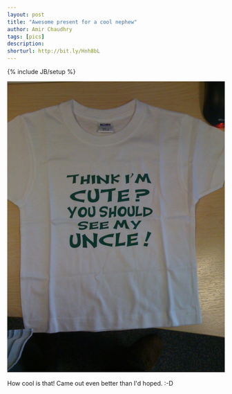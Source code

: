 ```yaml
---
layout: post
title: "Awesome present for a cool nephew"
author: Amir Chaudhry
tags: [pics]
description:
shorturl: http://bit.ly/Hnh8bL
---
```

{% include JB/setup %}

![Awesome T-shirt](/images/singles/nephew-tshirt.jpg)

How cool is that! Came out even better than I'd hoped. :-D
